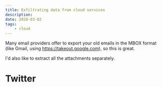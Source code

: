 ```yaml
---
title: Exfiltrating data from cloud services
description:
date: 2020-03-02
tags:
    - cloud
---
```


Many email providers offer to export your old emails in the MBOX format (like Gmail, using https://takeout.google.com), so this is great.

I'd also like to extract all the attachments separately.

# Twitter

